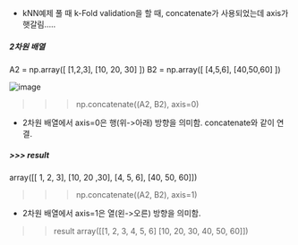 

- kNN예제 풀 때 k-Fold validation을 할 때, concatenate가 사용되었는데 axis가 햇갈림.....

##### 2차원 배열

A2 = np.array([ [1,2,3], [10, 20, 30] ])
B2 = np.array([ [4,5,6], [40,50,60] ])

![image](https://github.com/sandartchip/TIL/assets/15938354/0c9ee61b-ea13-4689-9b98-232404b0d953)


>>> np.concatenate((A2, B2), axis=0)

- 2차원 배열에서 axis=0은 행(위->아래) 방향을 의미함. concatenate와 같이 연결. 
##### >>> result
array([[ 1, 2, 3],
       [10, 20 ,30],
      [4, 5, 6],
      [40, 50, 60]])

>>> np.concatenate((A2, B2), axis=1)
- 2차원 배열에서 axis=1은 열(왼->오른) 방향을 의미함.

>> result
>> array([[1, 2, 3, 4, 5, 6]
          [10, 20, 30, 40, 50, 60]])
